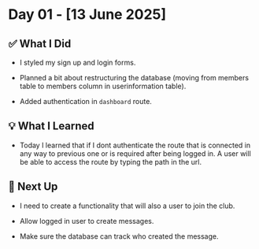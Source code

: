 # Day 01 - [13 June 2025]

## ✅ What I Did
- I styled my sign up and login forms.

- Planned a bit about restructuring the database (moving from members table to members column in userinformation table).

- Added authentication in `dashboard` route.

## 💡 What I Learned
- Today I learned that if I dont authenticate the route that is connected in any way to previous one or is required after being logged in. A user will be able to access the route by typing the path in the url.

## 🔧 Next Up
- I need to create a functionality that will also a user to join the club.

- Allow logged in user to create messages.

- Make sure the database can track who created the message.